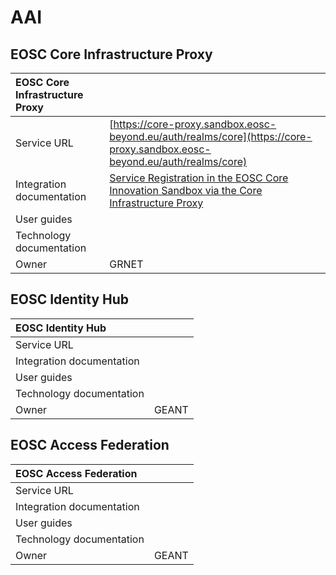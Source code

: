 # AAI

## EOSC Core Infrastructure Proxy

| EOSC Core Infrastructure Proxy |                                                                                                                                                          |
| :----------------------------- | :------------------------------------------------------------------------------------------------------------------------------------------------------- |
| Service URL                    | [https://core-proxy.sandbox.eosc-beyond.eu/auth/realms/core](https://core-proxy.sandbox.eosc-beyond.eu/auth/realms/core)                                 |
| Integration documentation      | [Service Registration in the EOSC Core Innovation Sandbox via the Core Infrastructure Proxy](registering-services-with-the-core-infrastructure-proxy.md) |
| User guides                    |                                                                                                                                                          |
| Technology documentation       |                                                                                                                                                          |
| Owner                          | GRNET                                                                                                                                                    |

## EOSC Identity Hub

| EOSC Identity Hub         |       |
| :------------------------ | :---- |
| Service URL               |       |
| Integration documentation |       |
| User guides               |       |
| Technology documentation  |       |
| Owner                     | GEANT |

## EOSC Access Federation

| EOSC Access Federation    |       |
| :------------------------ | :---- |
| Service URL               |       |
| Integration documentation |       |
| User guides               |       |
| Technology documentation  |       |
| Owner                     | GEANT |